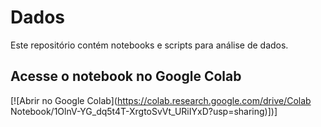 # Dados

Este repositório contém notebooks e scripts para análise de dados.

## Acesse o notebook no Google Colab

[![Abrir no Google Colab](https://colab.research.google.com/drive/Colab Notebook/1OlnV-YG_dq5t4T-XrgtoSvVt_URiIYxD?usp=sharing)])]
